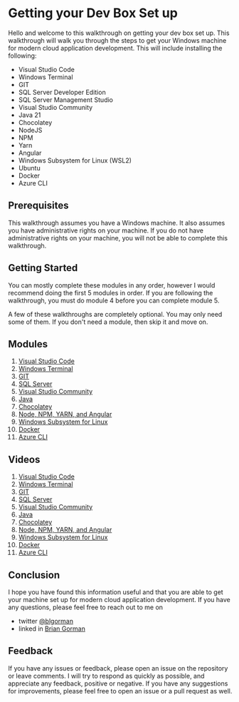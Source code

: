 # Getting your Dev Box Set up

Hello and welcome to this walkthrough on getting your dev box set up.  This walkthrough will walk you through the steps to get your Windows machine for modern cloud application development.  This will include installing the following:

- Visual Studio Code
- Windows Terminal
- GIT
- SQL Server Developer Edition
- SQL Server Management Studio
- Visual Studio Community
- Java 21
- Chocolatey
- NodeJS
- NPM
- Yarn
- Angular
- Windows Subsystem for Linux (WSL2)
- Ubuntu
- Docker
- Azure CLI

## Prerequisites

This walkthrough assumes you have a Windows machine.  It also assumes you have administrative rights on your machine.  If you do not have administrative rights on your machine, you will not be able to complete this walkthrough.

## Getting Started  

You can mostly complete these modules in any order, however I would recommend doing the first 5 modules in order.  If you are following the walkthrough, you must do module 4 before you can complete module 5.

A few of these walkthroughs are completely optional.  You may only need some of them.  If you don't need a module, then skip it and move on.

## Modules  

1. [Visual Studio Code](./01_VisualStudioCode.md)
1. [Windows Terminal](./02_WindowsTerminal.md)
1. [GIT](./03_GIT.md)
1. [SQL Server](./04_SQLServer.md)
1. [Visual Studio Community](./05_VisualStudioCommunity.md)
1. [Java](./06_Java.md)
1. [Chocolatey](./07_Chocolatey.md)
1. [Node, NPM, YARN, and Angular](./08_NodeNPMYarn.md)
1. [Windows Subsystem for Linux](./09_WindowsSubsystemForLinux.md)
1. [Docker](./10_Docker.md)
1. [Azure CLI](./11_AzureCLI.md)

## Videos   

1. [Visual Studio Code](https://youtu.be/uQiL5-cjhJM)
1. [Windows Terminal](https://youtu.be/6VXk3leS084)
1. [GIT]()
1. [SQL Server]()
1. [Visual Studio Community]()
1. [Java]()
1. [Chocolatey]()
1. [Node, NPM, YARN, and Angular]()
1. [Windows Subsystem for Linux]()
1. [Docker]()
1. [Azure CLI]()


## Conclusion

I hope you have found this information useful and that you are able to get your machine set up for modern cloud application development.  If you have any questions, please feel free to reach out to me on 

- twitter [@blgorman](https://twitter.com/blgorman)
- linked in [Brian Gorman](https://www.linkedin.com/in/brian-l-gorman/)  

## Feedback

If you have any issues or feedback, please open an issue on the repository or leave comments.  I will try to respond as quickly as possible, and appreciate any feedback, positive or negative.  If you have any suggestions for improvements, please feel free to open an issue or a pull request as well.